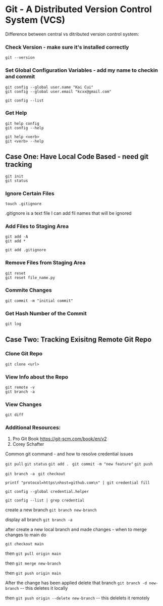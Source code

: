 # Git - A Distributed Version Control System (VCS)

Difference between central vs ditributed version control system: 


### Check Version - make sure it's installed correctly

```
git --version
```

### Set Global Configuration Variables - add my name to checkin and commit 
```
git config --global user.name "Kai Cui"
git config --global user.email "kcxx@gmail.com"

git config --list
```

### Get Help
```
git help config 
git config --help

git help <verb>
git <verb> --help
```

## Case One: Have Local Code Based - need git tracking
```
git init
git status
```

### Ignore Certain Files 
```
touch .gitignore
```
.gitignore is a text file I can add fil names that will be ignored 

### Add Files to Staging Area 
```
git add -A 
git add *

git add .gitignore 
```

### Remove Files from Staging Area 
```
git reset 
git reset file_name.py
```

### Commite Changes 
```
git commit -m "initial commit"
```


### Get Hash Number of the Commit 
```
git log
```


## Case Two: Tracking Exisitng Remote Git Repo 
### Clone Git Repo
```
git clone <url>
``` 

### View Info about the Repo
```
git remote -v
git branch -a
```

### View Changes 
```
git diff
```


### Additional Resources: 
1. Pro Git Book https://git-scm.com/book/en/v2
2. Corey Schafter 



Common git command - and how to resolve credential issues 

`git pull`
`git status`
`git add . `
`git commit -m "new feature"`
`git push `

`git branch -a `
`git checkout `

`printf "protocol=https\nhost=github.com\n" | git credential fill`

`git config --global credential.helper`

`git config --list | grep credential`

create a new branch 
`git branch new-branch` 

display all branch 
`git branch -a` 

after create a new local branch and made changes - when to merge changes to main do 

`git checkout main` 

then 
`git pull origin main`

then 
`git merge new-branch` 

then 
`git push origin main` 

After the change has been applied delete that branch 
`git branch -d new-branch` -- this deletes it locally 

then 
`git push origin --delete new-branch` -- this delelets it remotely 


